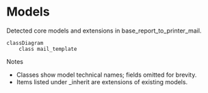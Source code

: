 # Models

Detected core models and extensions in base_report_to_printer_mail.

```mermaid
classDiagram
    class mail_template
```

Notes
- Classes show model technical names; fields omitted for brevity.
- Items listed under _inherit are extensions of existing models.
